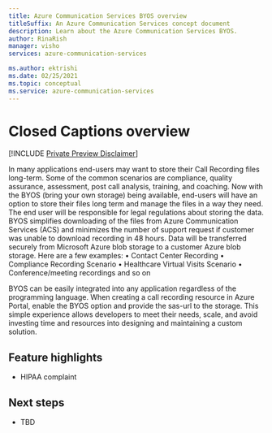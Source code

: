 ```yaml
---
title: Azure Communication Services BYOS overview
titleSuffix: An Azure Communication Services concept document
description: Learn about the Azure Communication Services BYOS.
author: RinaRish
manager: visho
services: azure-communication-services

ms.author: ektrishi
ms.date: 02/25/2021
ms.topic: conceptual
ms.service: azure-communication-services
---
```


# Closed Captions overview

[!INCLUDE [Private Preview Disclaimer](../../includes/private-preview-include-section.md)]

In many applications end-users may want to store their Call Recording files long-term. Some of the common scenarios are compliance, quality assurance, assessment, post call analysis, training, and coaching. Now with the BYOS (bring your own storage) being available, end-users will have an option to store their files long term and manage the files in a way they need. The end user will be responsible for legal regulations about storing the data. BYOS simplifies downloading of the files from Azure Communication Services (ACS) and minimizes the number of support request if customer was unable to download recording in 48 hours. Data will be transferred securely from Microsoft Azure blob storage to a customer Azure blob storage. 
Here are a few examples:
•	Contact Center Recording
•	Compliance Recording Scenario
•	Healthcare Virtual Visits Scenario
•	Conference/meeting recordings and so on

BYOS can be easily integrated into any application regardless of the programming language. When creating a call recording resource in Azure Portal, enable the BYOS option and provide the sas-url to the storage. This simple experience allows developers to meet their needs, scale, and avoid investing time and resources into designing and maintaining a custom solution.

## Feature highlights

- HIPAA complaint

## Next steps
- TBD
